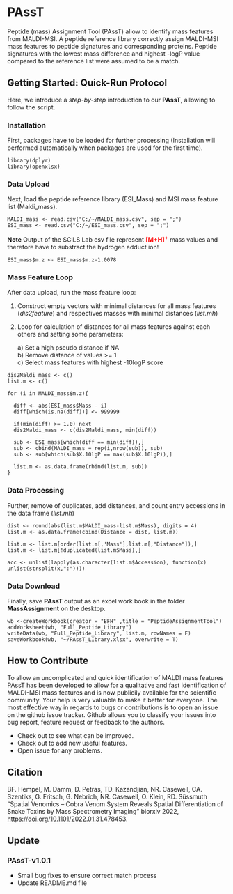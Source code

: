 # PAssT
Peptide (mass) Assignment Tool (PAssT) allow to identify mass features from MALDI-MSI. A peptide reference library correctly assign MALDI-MSI mass features to peptide signatures and corresponding proteins. Peptide signatures with the lowest mass difference and highest -logP value compared to the reference list were assumed to be a match.

## Getting Started: Quick-Run Protocol
Here, we introduce a *step-by-step* introduction to our **PAssT**, allowing to follow the script.

### Installation
First, packages have to be loaded for further processing (Installation will performed automatically when packages are used for the first time).

```{library}
library(dplyr)
library(openxlsx)
```

### Data Upload
Next, load the peptide reference library (ESI_Mass) and MSI mass feature list (Maldi_mass).

```{csv files}
MALDI_mass <- read.csv("C:/~/MALDI_mass.csv", sep = ";")
ESI_mass <- read.csv("C:/~/ESI_mass.csv", sep = ";")
```
**Note** Output of the SCiLS Lab csv file represent <span style="color:red">**[M+H]<sup>+</sup>**</span> mass values and therefore have to substract the hydrogen adduct ion!

```{hydrogen adduct}
ESI_mass$m.z <- ESI_mass$m.z-1.0078
```
### Mass Feature Loop
After data upload, run the mass feature loop:

1. Construct empty vectors with minimal distances for all mass features (*dis2feature*) and respectives masses with minimal distances (*list.mh*)
2. Loop for calculation of distances for all mass features against each others and setting some parameters:
    
    a) Set a high pseudo distance if NA<br />
    b) Remove distance of values >= 1<br />
    c) Select mass features with highest -10logP score
    
```{mass feature loop}
dis2Maldi_mass <- c()
list.m <- c()

for (i in MALDI_mass$m.z){

  diff <- abs(ESI_mass$Mass - i)
  diff[which(is.na(diff))] <- 999999
  
  if(min(diff) >= 1.0) next
  dis2Maldi_mass <- c(dis2Maldi_mass, min(diff))
  
  sub <- ESI_mass[which(diff == min(diff)),]
  sub <- cbind(MALDI_mass = rep(i,nrow(sub)), sub)
  sub <- sub[which(sub$X.10lgP == max(sub$X.10lgP)),]
  
  list.m <- as.data.frame(rbind(list.m, sub))
}
```

### Data Processing
Further, remove of duplicates, add distances, and count entry accessions in the data frame (*list.mh*)

```{data processing}
dist <- round(abs(list.m$MALDI_mass-list.m$Mass), digits = 4)
list.m <- as.data.frame(cbind(Distance = dist, list.m))

list.m <- list.m[order(list.m[,'Mass'],list.m[,"Distance"]),]
list.m <- list.m[!duplicated(list.m$Mass),]

acc <- unlist(lapply(as.character(list.m$Accession), function(x) unlist(strsplit(x,":"))))
```

### Data Download
Finally, save **PAssT** output as an excel work book in the folder **MassAssignment** on the desktop.

```{save workbook}
wb <-createWorkbook(creator = "BFH" ,title = "PeptideAssignmentTool")
addWorksheet(wb, "Full_Peptide_Library")
writeData(wb, "Full_Peptide_Library", list.m, rowNames = F)
saveWorkbook(wb, "~/PAssT_LIbrary.xlsx", overwrite = T)
```

## How to Contribute
To allow an uncomplicated and quick identification of MALDI mass features
PAssT has been developed to allow for a qualitative and fast identification of MALDI-MSI mass features and is now publicily available for the scientific community. Your help is very valuable to make it better for everyone. The most effective way in regards to bugs or contributions is to open an issue on the github issue tracker. Github allows you to classify your issues into bug report, feature request or feedback to the authors.

   + Check out to see what can be improved.
   + Check out to add new useful features.
   + Open issue for any problems.

## Citation
BF. Hempel, M. Damm, D. Petras, TD. Kazandjian, NR. Casewell, CA. Szentiks, G. Fritsch, G. Nebrich, NR. Casewell, O. Klein, RD. Süssmuth  “Spatial Venomics – Cobra Venom System Reveals Spatial Differentiation of Snake Toxins by Mass Spectrometry Imaging” biorxiv 2022, https://doi.org/10.1101/2022.01.31.478453.

## Update

### PAssT-v1.0.1
   + Small bug fixes to ensure correct match process
   + Update README.md file

